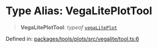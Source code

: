 # Type Alias: VegaLitePlotTool

> **VegaLitePlotTool**: *typeof* [`vegaLitePlot`](../variables/vegaLitePlot.md)

Defined in: [packages/tools/plots/src/vegalite/tool.ts:6](https://github.com/GeoDaCenter/openassistant/blob/dc72d81a35cf8e46295657303846fbb4ad891993/packages/tools/plots/src/vegalite/tool.ts#L6)
